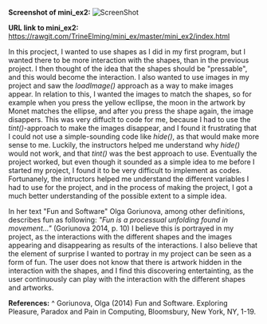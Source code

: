 **Screenshot of mini_ex2:**
![ScreenShot](https://github.com/TrineElming/mini_ex/blob/master/mini_ex2/mini_ex2.jpg)



**URL link to mini_ex2:**
https://rawgit.com/TrineElming/mini_ex/master/mini_ex2/index.html



In this procject, I wanted to use shapes as I did in my first program, but I wanted there to be more interaction with the shapes, than in the previous project. I then thought of the idea that the shapes should be "pressable", and this would become the interaction. I also wanted to use images in my project and saw the *loadImage()* approach as a way to make images appear. 
In relation to this, I wanted the images to match the shapes, so for example when you press the yellow ecllipse, the moon in the artwork by Monet matches the ellipse, and after you press the shape again, the image disappers. This was very diffuclt to code for me, because I had to use the *tint()*-approach to make the images disappear, and I found it frustrating that I could not use a simple-sounding code like *hide()*, as that would make more sense to me. Luckily, the instructors helped me understand why *hide()* would not work, and that *tint()* was the best approach to use. Eventually the project worked, but even though it sounded as a simple idea to me before I started my project, I found it to be very difficult to implement as codes. Fortunanely, the intructors helped me understand the different variables I had to use for the project, and in the process of making the project, I got a much better understanding of the possible extent to a simple idea.

In her text "Fun and Software" Olga Goriunova, among other definitions, describes fun as following: *"Fun is a processual unfolding found in movement..."* (Goriunova 2014, p. 10) I believe this is portrayed in my project, as the interactions with the different shapes and the images appearing and disappearing as results of the interactions. I also believe that the element of surprise I wanted to portray in my project can be seen as a form of fun. The user does not know that there is artwork hidden in the interaction with the shapes, and I find this discovering entertainting, as the user continuously can play with the interaction with the different shapes and artworks.



**References:**
^ Goriunova, Olga (2014) Fun and Software. Exploring Pleasure, Paradox and Pain in Computing, Bloomsbury, New York, NY, 1-19.
